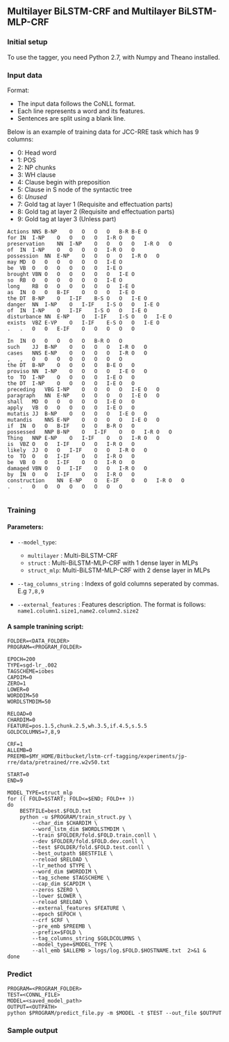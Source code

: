 ## Multilayer BiLSTM-CRF and Multilayer BiLSTM-MLP-CRF

### Initial setup

To use the tagger, you need Python 2.7, with Numpy and Theano installed.

### Input data

Format:
* The input data follows the CoNLL format. 
* Each line represents a word and its features. 
* Sentences are split using a blank line. 

Below is an example of training data for JCC-RRE task which has 9 columns:
* 0: Head word
* 1: POS
* 2: NP chunks
* 3: WH clause
* 4: Clause begin with preposition
* 5: Clause in S node of the syntactic tree
* 6: *Unused*
* 7: Gold tag at layer 1 (Requisite and effectuation parts)
* 8: Gold tag at layer 2 (Requisite and effectuation parts)
* 9: Gold tag at layer 3 (Unless part)


```
Actions	NNS	B-NP	O	O	O	O	B-R	B-E	O
for	IN	I-NP	O	O	O	O	I-R	O	O
preservation	NN	I-NP	O	O	O	O	I-R	O	O
of	IN	I-NP	O	O	O	O	I-R	O	O
possession	NN	E-NP	O	O	O	O	I-R	O	O
may	MD	O	O	O	O	O	O	I-E	O
be	VB	O	O	O	O	O	O	I-E	O
brought	VBN	O	O	O	O	O	O	I-E	O
so	RB	O	O	O	O	O	O	I-E	O
long	RB	O	O	O	O	O	O	I-E	O
as	IN	O	O	B-IF	O	O	O	I-E	O
the	DT	B-NP	O	I-IF	B-S	O	O	I-E	O
danger	NN	I-NP	O	I-IF	I-S	O	O	I-E	O
of	IN	I-NP	O	I-IF	I-S	O	O	I-E	O
disturbance	NN	E-NP	O	I-IF	I-S	O	O	I-E	O
exists	VBZ	E-VP	O	I-IF	E-S	O	O	I-E	O
.	.	O	O	E-IF	O	O	O	O	O
									
In	IN	O	O	O	O	O	B-R	O	O
such	JJ	B-NP	O	O	O	O	I-R	O	O
cases	NNS	E-NP	O	O	O	O	I-R	O	O
,	,	O	O	O	O	O	O	O	O
the	DT	B-NP	O	O	O	O	B-E	O	O
proviso	NN	I-NP	O	O	O	O	I-E	O	O
to	TO	I-NP	O	O	O	O	I-E	O	O
the	DT	I-NP	O	O	O	O	I-E	O	O
preceding	VBG	I-NP	O	O	O	O	I-E	O	O
paragraph	NN	E-NP	O	O	O	O	I-E	O	O
shall	MD	O	O	O	O	O	I-E	O	O
apply	VB	O	O	O	O	O	I-E	O	O
mutatis	JJ	B-NP	O	O	O	O	I-E	O	O
mutandis	NNS	E-NP	O	O	O	O	I-E	O	O
if	IN	O	O	B-IF	O	O	B-R	O	O
possessed	NNP	B-NP	O	I-IF	O	O	I-R	O	O
Thing	NNP	E-NP	O	I-IF	O	O	I-R	O	O
is	VBZ	O	O	I-IF	O	O	I-R	O	O
likely	JJ	O	O	I-IF	O	O	I-R	O	O
to	TO	O	O	I-IF	O	O	I-R	O	O
be	VB	O	O	I-IF	O	O	I-R	O	O
damaged	VBN	O	O	I-IF	O	O	I-R	O	O
by	IN	O	O	I-IF	O	O	I-R	O	O
construction	NN	E-NP	O	E-IF	O	O	I-R	O	O
.	.	O	O	O	O	O	O	O	O
									

```

### Training 

#### Parameters:
* `--model_type`: 
	* `multilayer` : Multi-BiLSTM-CRF
	* `struct` : Multi-BiLSTM-MLP-CRF with 1 dense layer in MLPs 
	* `struct_mlp`: Multi-BiLSTM-MLP-CRF with 2 dense layer in MLPs 

* `--tag_columns_string` : Indexs of gold columns seperated by commas. E.g `7,8,9`
* `--external_features` : Features description. The format is follows: `name1.column1.size1,name2.column2.size2`

#### A sample tranining script:
```
FOLDER=<DATA_FOLDER>
PROGRAM=<PROGRAM_FOLDER>

EPOCH=200
TYPE=sgd-lr_.002
TAGSCHEME=iobes
CAPDIM=0
ZERO=1
LOWER=0
WORDDIM=50
WORDLSTMDIM=50

RELOAD=0
CHARDIM=0
FEATURE=pos.1.5,chunk.2.5,wh.3.5,if.4.5,s.5.5
GOLDCOLUMNS=7,8,9

CRF=1
ALLEMB=0
PREEMB=$MY_HOME/Bitbucket/lstm-crf-tagging/experiments/jp-rre/data/pretrained/rre.w2v50.txt

START=0
END=9

MODEL_TYPE=struct_mlp
for (( FOLD=$START; FOLD<=$END; FOLD++ ))
do
	BESTFILE=best.$FOLD.txt
	python -u $PROGRAM/train_struct.py \
		--char_dim $CHARDIM \
		--word_lstm_dim $WORDLSTMDIM \
		--train $FOLDER/fold.$FOLD.train.conll \
		--dev $FOLDER/fold.$FOLD.dev.conll \
		--test $FOLDER/fold.$FOLD.test.conll \
		--best_outpath $BESTFILE \
		--reload $RELOAD \
		--lr_method $TYPE \
		--word_dim $WORDDIM \
		--tag_scheme $TAGSCHEME \
		--cap_dim $CAPDIM \
		--zeros $ZERO \
		--lower $LOWER \
		--reload $RELOAD \
		--external_features $FEATURE \
		--epoch $EPOCH \
		--crf $CRF \
		--pre_emb $PREEMB \
		--prefix=$FOLD \
		--tag_columns_string $GOLDCOLUMNS \
		--model_type=$MODEL_TYPE \
		--all_emb $ALLEMB > logs/log.$FOLD.$HOSTNAME.txt  2>&1 &
done
```

### Predict 

```
PROGRAM=<PROGRAM_FOLDER>
TEST=<CONNL_FILE>
MODEL=<saved_model_path>
OUTPUT=<OUTPATH>
python $PROGRAM/predict_file.py -m $MODEL -t $TEST --out_file $OUTPUT 
```

### Sample output 

